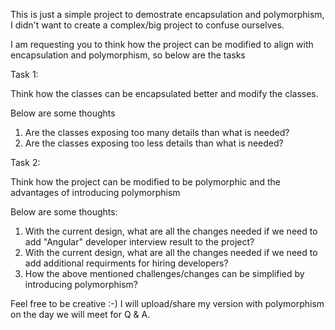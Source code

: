 This is just a simple project to demostrate encapsulation and polymorphism, I didn't want to create a complex/big project to confuse ourselves.

I am requesting you to think how the project can be modified to align with encapsulation and polymorphism, so below are the tasks

Task 1: 

Think how the classes can be encapsulated better and modify the classes. 

Below are some thoughts
1. Are the classes exposing too many details than what is needed? 
2. Are the classes exposing too less details than what is needed?


Task 2:

Think how the project can be modified to be polymorphic and the advantages of introducing polymorphism

Below are some thoughts:
1. With the current design, what are all the changes needed if we need to add "Angular" developer interview result to the project?
2. With the current design, what are all the changes needed if we need to add additional requirments for hiring developers?
3. How the above mentioned challenges/changes can be simplified by introducing polymorphism?

Feel free to be creative :-) I will upload/share my version with polymorphism on the day we will meet for Q & A.
